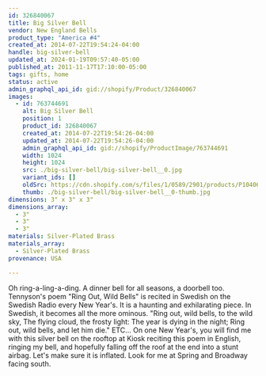 ```yaml
---
id: 326840067
title: Big Silver Bell
vendor: New England Bells
product_type: "America #4"
created_at: 2014-07-22T19:54:24-04:00
handle: big-silver-bell
updated_at: 2024-01-19T09:57:40-05:00
published_at: 2011-11-17T17:10:00-05:00
tags: gifts, home
status: active
admin_graphql_api_id: gid://shopify/Product/326840067
images:
  - id: 763744691
    alt: Big Silver Bell
    position: 1
    product_id: 326840067
    created_at: 2014-07-22T19:54:26-04:00
    updated_at: 2014-07-22T19:54:26-04:00
    admin_graphql_api_id: gid://shopify/ProductImage/763744691
    width: 1024
    height: 1024
    src: ./big-silver-bell/big-silver-bell__0.jpg
    variant_ids: []
    oldSrc: https://cdn.shopify.com/s/files/1/0589/2901/products/P1040618.jpeg?v=1406073266
    thumb: ./big-silver-bell/big-silver-bell__0-thumb.jpg
dimensions: 3" x 3" x 3"
dimensions_array:
  - 3"
  - 3"
  - 3"
materials: Silver-Plated Brass
materials_array:
  - Silver-Plated Brass
provenance: USA

---
```


Oh ring-a-ling-a-ding. A dinner bell for all seasons, a doorbell too. Tennyson's poem "Ring Out, Wild Bells" is recited in Swedish on the Swedish Radio every New Year's. It is a haunting and exhilarating piece. In Swedish, it becomes all the more ominous. "Ring out, wild bells, to the wild sky, The flying cloud, the frosty light: The year is dying in the night; Ring out, wild bells, and let him die." ETC... On one New Year's, you will find me with this silver bell on the rooftop at Kiosk reciting this poem in English, ringing my bell, and hopefully falling off the roof at the end into a stunt airbag. Let's make sure it is inflated. Look for me at Spring and Broadway facing south.